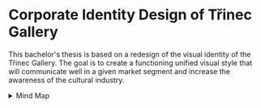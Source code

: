 # Corporate Identity Design of Třinec Gallery

This bachelor's thesis is based on a redesign of the visual identity of the Třinec Gallery. The goal is to create a functioning unified visual style that will communicate well in a given market segment and increase the awareness of the cultural industry.

<details>
  <summary>Mind Map</summary>

  ![mind-map.](./img/mind-map.png)
</details>

